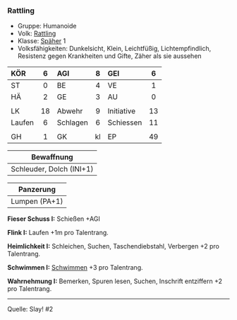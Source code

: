 ### Rattling

- Gruppe: Humanoide
- Volk: [Rattling](../../fanwerk/bestiarium/rattling.md)
- Klasse: [Späher](../../grw/charaktere-klasse-spaeher.md) 1
- Volksfähigkeiten: Dunkelsicht, Klein, Leichtfüßig, Lichtempfindlich, Resistenz gegen Krankheiten und Gifte, Zäher als sie aussehen

| KÖR    |  6  | AGI      |  8  | GEI        |  6  |
| :----- | :-: | :------- | :-: | :--------- | :-: |
| ST     |  0  | BE       |  4  | VE         |  1  |
| HÄ     |  2  | GE       |  3  | AU         |  0  |
|        |     |          |     |            |     |
| LK     | 18  | Abwehr   |  9  | Initiative | 13  |
| Laufen |  6  | Schlagen |  6  | Schiessen  | 11  |
|        |     |          |     |            |     |
| GH     |  1  | GK       | kl  | EP         | 49  |

|        Bewaffnung        |
| :----------------------: |
| Schleuder, Dolch (INI+1) |

|   Panzerung   |
| :-----------: |
| Lumpen (PA+1) |

**Fieser Schuss I:** Schießen +AGI

**Flink I:** Laufen +1m pro Talentrang.

**Heimlichkeit I:** Schleichen, Suchen, Taschendiebstahl, Verbergen +2 pro Talentrang.

**Schwimmen I:** [Schwimmen](../../grw/talente/schwimmen.md) +3 pro Talentrang.

**Wahrnehmung I:** Bemerken, Spuren lesen, Suchen, Inschrift entziffern +2 pro Talentrang.

---

Quelle: Slay! #2
